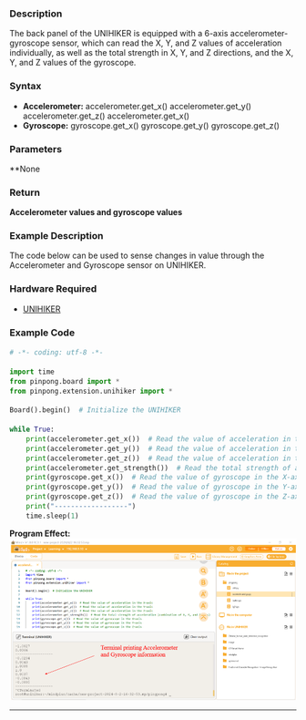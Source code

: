 ### **Description**
The back panel of the UNIHIKER is equipped with a 6-axis accelerometer-gyroscope sensor, which can read the X, Y, and Z values of acceleration individually, as well as the total strength in X, Y, and Z directions, and the X, Y, and Z values of the gyroscope.
### **Syntax**

- **Accelerometer:** accelerometer.get_x() accelerometer.get_y() accelerometer.get_z() accelerometer.get_x()
- **Gyroscope:** gyroscope.get_x() gyroscope.get_y() gyroscope.get_z()
### **Parameters**
**None
### **Return**
**Accelerometer values and gyroscope values**
### **Example Description**
The code below can be used to sense changes in value through the Accelerometer and Gyroscope sensor on UNIHIKER.
### **Hardware Required**

- [UNIHIKER](https://www.dfrobot.com/product-2691.html)
### **Example Code**
```python
# -*- coding: utf-8 -*-

import time
from pinpong.board import *
from pinpong.extension.unihiker import *

Board().begin()  # Initialize the UNIHIKER

while True:
    print(accelerometer.get_x())  # Read the value of acceleration in the X-axis
    print(accelerometer.get_y())  # Read the value of acceleration in the Y-axis
    print(accelerometer.get_z())  # Read the value of acceleration in the Z-axis
    print(accelerometer.get_strength())  # Read the total strength of acceleration (combination of X, Y, and Z axes)
    print(gyroscope.get_x())  # Read the value of gyroscope in the X-axis
    print(gyroscope.get_y())  # Read the value of gyroscope in the Y-axis
    print(gyroscope.get_z())  # Read the value of gyroscope in the Z-axis
    print("------------------")
    time.sleep(1)
```
**Program Effect:**
![image.png](img/4_Accelerometer_and_Gyroscope/1722592060788-fab66288-e5c6-4866-8396-08949590c71f.png)


---
